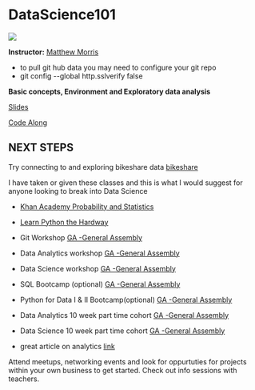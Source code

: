 # DataScience101

![](https://ga-core.s3.amazonaws.com/production/uploads/program/default_image/1560/thumb_data_science.jpg)

<b/>Instructor:</b> <a href="https://www.linkedin.com/in/matthew-morris-4a58b72b/">Matthew Morris</a>

* to pull git hub data you may need to configure your git repo
* git config --global http.sslverify false

<!-- **Note:** Prior to the first day of class complete the 10-15 hours of pre-work in order to be properly prepared for class [(prework)](https://gist.github.com/kevinmcalear/9e5625d5eac58fe35de8#account) -->

**Basic concepts, Environment and Exploratory data analysis**

[Slides](https://github.com/Morrisdata/DataScience101/blob/master/Intro_to_data_science.pdf) 


[Code Along](https://github.com/Morrisdata/DataScience101/blob/master/DS_intro.ipynb)

## NEXT STEPS
Try connecting to and exploring bikeshare data
[bikeshare](https://github.com/Morrisdata/DataScience101/blob/master/bikeshare.csv)

I have taken or given these classes and this is what I would suggest for anyone looking to break into Data Science 

* [Khan Academy Probability and Statistics](https://www.khanacademy.org/math/statistics-probability)
* [Learn Python the Hardway](https://learnpythonthehardway.org/book/)
* Git Workshop [GA -General Assembly](https://generalassemb.ly/)
* Data Analytics workshop  [GA -General Assembly](https://generalassemb.ly/)
* Data Science workshop [GA -General Assembly](https://generalassemb.ly/)
* SQL Bootcamp (optional) [GA -General Assembly](https://generalassemb.ly/)
* Python for Data I & II Bootcamp(optional) [GA -General Assembly](https://generalassemb.ly/)
* Data Analytics 10 week part time cohort [GA -General Assembly](https://generalassemb.ly/)
* Data Science 10 week part time cohort [GA -General Assembly](https://generalassemb.ly/)

* great article on analytics [link](http://www.vlamis.com/blog/2015/6/4/the-four-realms-of-analytics.html)

Attend meetups, networking events and look for oppurtuties for projects within your own business to get started. 
Check out info sessions with teachers. 
